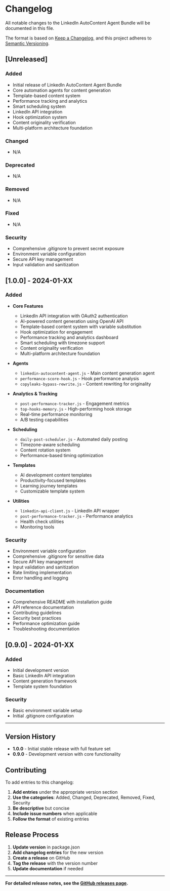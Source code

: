 # Changelog

All notable changes to the LinkedIn AutoContent Agent Bundle will be documented in this file.

The format is based on [Keep a Changelog](https://keepachangelog.com/en/1.0.0/),
and this project adheres to [Semantic Versioning](https://semver.org/spec/v2.0.0.html).

## [Unreleased]

### Added
- Initial release of LinkedIn AutoContent Agent Bundle
- Core automation agents for content generation
- Template-based content system
- Performance tracking and analytics
- Smart scheduling system
- LinkedIn API integration
- Hook optimization system
- Content originality verification
- Multi-platform architecture foundation

### Changed
- N/A

### Deprecated
- N/A

### Removed
- N/A

### Fixed
- N/A

### Security
- Comprehensive .gitignore to prevent secret exposure
- Environment variable configuration
- Secure API key management
- Input validation and sanitization

## [1.0.0] - 2024-01-XX

### Added
- **Core Features**
  - LinkedIn API integration with OAuth2 authentication
  - AI-powered content generation using OpenAI API
  - Template-based content system with variable substitution
  - Hook optimization for engagement
  - Performance tracking and analytics dashboard
  - Smart scheduling with timezone support
  - Content originality verification
  - Multi-platform architecture foundation

- **Agents**
  - `linkedin-autocontent-agent.js` - Main content generation agent
  - `performance-score-hook.js` - Hook performance analysis
  - `copyleaks-bypass-rewrite.js` - Content rewriting for originality

- **Analytics & Tracking**
  - `post-performance-tracker.js` - Engagement metrics
  - `top-hooks-memory.js` - High-performing hook storage
  - Real-time performance monitoring
  - A/B testing capabilities

- **Scheduling**
  - `daily-post-scheduler.js` - Automated daily posting
  - Timezone-aware scheduling
  - Content rotation system
  - Performance-based timing optimization

- **Templates**
  - AI development content templates
  - Productivity-focused templates
  - Learning journey templates
  - Customizable template system

- **Utilities**
  - `linkedin-api-client.js` - LinkedIn API wrapper
  - `post-performance-tracker.js` - Performance analytics
  - Health check utilities
  - Monitoring tools

### Security
- Environment variable configuration
- Comprehensive .gitignore for sensitive data
- Secure API key management
- Input validation and sanitization
- Rate limiting implementation
- Error handling and logging

### Documentation
- Comprehensive README with installation guide
- API reference documentation
- Contributing guidelines
- Security best practices
- Performance optimization guide
- Troubleshooting documentation

## [0.9.0] - 2024-01-XX

### Added
- Initial development version
- Basic LinkedIn API integration
- Content generation framework
- Template system foundation

### Security
- Basic environment variable setup
- Initial .gitignore configuration

---

## Version History

- **1.0.0** - Initial stable release with full feature set
- **0.9.0** - Development version with core functionality

## Contributing

To add entries to this changelog:

1. **Add entries** under the appropriate version section
2. **Use the categories**: Added, Changed, Deprecated, Removed, Fixed, Security
3. **Be descriptive** but concise
4. **Include issue numbers** when applicable
5. **Follow the format** of existing entries

## Release Process

1. **Update version** in package.json
2. **Add changelog entries** for the new version
3. **Create a release** on GitHub
4. **Tag the release** with the version number
5. **Update documentation** if needed

---

**For detailed release notes, see the [GitHub releases page](https://github.com/yourusername/linkedin-autocontent-agent-bundle/releases).** 